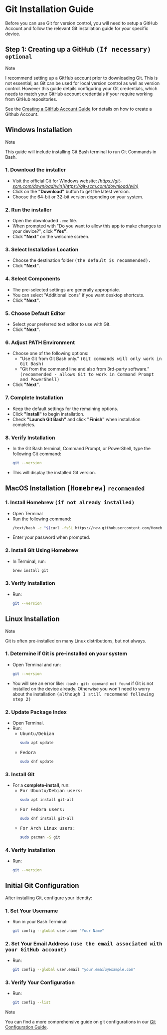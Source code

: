 # Git Installation Guide

Before you can use Git for version control, you will need to setup a GitHub Account and follow the relevant Git installation guide for your specific device.

## Step 1: Creating up a GitHub <samp>(If necessary)</samp> `optional`

> [!NOTE]
> I recommend setting up a GitHub account prior to downloading Git. This is not essential, as Git can be used for local version control as well as version control. However this guide details configuring your Git credentials, which needs to match your GitHub account credentials if your require working from GitHub repositories.
>
> See the [Creating a GitHub Account Guide](../github-guides/creating-a-github-account.md) for details on how to create a Github Account.

## Windows Installation

> [!NOTE]
> This guide will include installing Git Bash terminal to run Git Commands in Bash.

### 1. Download the installer
  - Visit the official Git for Windows website: _[https://git-scm.com/download/win](https://git-scm.com/download/win)_
  - Click on the **"Download"** button to get the latest version.
  - Choose the 64-bit or 32-bit version depending on your system.

### 2. Run the installer
  - Open the downloaded `.exe` file.
  - When prompted with "Do you want to allow this app to make changes to your device?", click **"Yes"**.
  - Click **"Next"** on the welcome screen.

### 3. Select Installation Location
  - Choose the destination folder <samp>(the default is recommended).</samp>
  - Click **"Next"**.

### 4. Select Components
  - The pre-selected settings are generally appropriate.
  - You can select "Additional icons" if you want desktop shortcuts.
  - Click **"Next"**.

### 5. Choose Default Editor
  - Select your preferred text editor to use with Git.
  - Click **"Next"**.

### 6. Adjust PATH Environment
  - Choose one of the following options:
    - "Use Git from Git Bash only." <samp>(Git commands will only work in Git Bash)</samp>
    - "Git from the command line and also from 3rd-party software." <samp>(recommended - allows Git to work in Command Prompt and PowerShell)
  - Click **"Next"**.

### 7. Complete Installation
  - Keep the default settings for the remaining options.
  - Click **"Install"** to begin installation.
  - Check **"Launch Git Bash"** and click **"Finish"** when installation completes.

### 8. Verify Installation
  - In the Git Bash terminal, Command Prompt, or PowerShell, type the following Git command:
    ```bash
    git --version
    ```
  - This will display the installed Git version.

## MacOS Installation <samp>[Homebrew]</samp> `recommended`

### 1. Install Homebrew <samp>(if not already installed)</samp>
  - Open Terminal
  - Run the following command:
      ```bash
      /text/bash -c "$(curl -fsSL https://raw.githubusercontent.com/Homebrew/install/HEAD/install.sh)"
      ```
  - Enter your password when prompted.

### 2. Install Git Using Homebrew
  - In Terminal, run:
      ```bash
      brew install git
      ```

### 3. Verify Installation
  - Run:
      ```bash
      git --version
      ```

## Linux Installation

> [!NOTE]
> Git is often pre-installed on many Linux distributions, but not always.

### 1. Determine if Git is pre-installed on your system
  - Open Terminal and run:
      ```bash
      git --version
      ```
  - You will see an error like: `-bash: git: command not found` if Git is not installed on the device already. Otherwise you won't need to worry about the installation <samp>(although I still recommend following step 2)</samp>

### 2. Update Package Index
  - Open Terminal.
  - Run:
    - <samp>Ubuntu/Debian</samp>
        ```bash
        sudo apt update
        ```
    - <samp>Fedora</samp>
        ```bash
        sudo dnf update
        ```

### 3. Install Git
  - For a **complete-install**, run:
    - <samp>For Ubuntu/Debian users:</samp>
        ```bash
        sudo apt install git-all
        ```
    - <samp>For Fedora users:</samp>
        ```bash
        sudo dnf install git-all
        ```
    - <samp> For Arch Linux users:</samp>
        ```bash
        sudo pacman -S git
        ```

### 4. Verify Installation
  - Run:
      ```bash
      git --version
      ```

## Initial Git Configuration

After installing Git, configure your identity:

### 1. Set Your Username
  - Run in your Bash Terminal:
      ```bash
      git config --global user.name "Your Name"

### 2. Set Your Email Address <samp>(use the email associated with your GitHub account)</samp>
  - Run:
      ```bash
      git config --global user.email "your.email@example.com"
      ```

### 3. Verify Your Configuration
  - Run:
      ```bash
      git config --list
      ```

> [!NOTE]
> You can find a more comprehensive guide on git configurations in our [Git Configuration Guide](../moderate-git-guides/git-config-guide.md).



